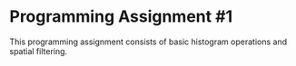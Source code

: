 # Programming Assignment #1

This programming assignment consists of basic histogram operations and spatial filtering.